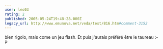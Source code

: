 ```yaml
---
user: leo03
rating: 2
published: 2005-05-24T19:48:28.000Z
legacy_url: http://www.emunova.net/veda/test/816.htm#comment-3152
---
```

bien rigolo, mais come un jeu flash. Et puis j'aurais préféré être le taureau :-P